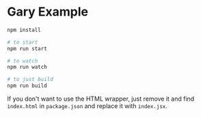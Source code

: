 # Gary Example

```sh
npm install

# to start
npm run start

# to watch
npm run watch

# to just build
npm run build
```

If you don't want to use the HTML wrapper, just remove it and find `index.html` in `package.json` and replace it with `index.jsx`.